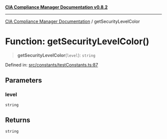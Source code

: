[**CIA Compliance Manager Documentation v0.8.2**](../README.md)

***

[CIA Compliance Manager Documentation](../globals.md) / getSecurityLevelColor

# Function: getSecurityLevelColor()

> **getSecurityLevelColor**(`level`): `string`

Defined in: [src/constants/testConstants.ts:87](https://github.com/Hack23/cia-compliance-manager/blob/423c5d261c747ade8ca2550e176aa05168b5a31e/src/constants/testConstants.ts#L87)

## Parameters

### level

`string`

## Returns

`string`
